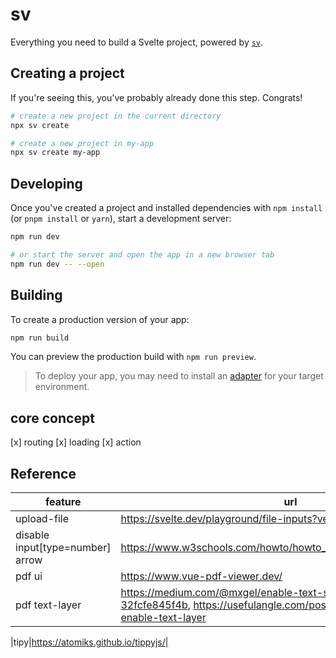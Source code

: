 # sv

Everything you need to build a Svelte project, powered by [`sv`](https://github.com/sveltejs/cli).

## Creating a project

If you're seeing this, you've probably already done this step. Congrats!

```bash
# create a new project in the current directory
npx sv create

# create a new project in my-app
npx sv create my-app
```

## Developing

Once you've created a project and installed dependencies with `npm install` (or `pnpm install` or `yarn`), start a development server:

```bash
npm run dev

# or start the server and open the app in a new browser tab
npm run dev -- --open
```

## Building

To create a production version of your app:

```bash
npm run build
```

You can preview the production build with `npm run preview`.

> To deploy your app, you may need to install an [adapter](https://svelte.dev/docs/kit/adapters) for your target environment.

## core concept
[x] routing
[x] loading
[x] action


## Reference

|feature|url|
|-------|---|
|upload-file|https://svelte.dev/playground/file-inputs?version=5.28.2|
|disable input[type=number] arrow|https://www.w3schools.com/howto/howto_css_hide_arrow_number.asp|
|pdf ui|https://www.vue-pdf-viewer.dev/|
|pdf text-layer|https://medium.com/@mxgel/enable-text-selection-on-pdf-js-32fcfe845f4b, https://usefulangle.com/post/90/javascript-pdfjs-enable-text-layer|

|tipy|https://atomiks.github.io/tippyjs/|